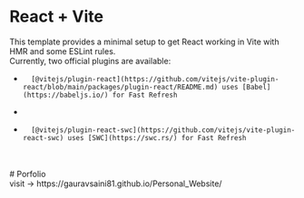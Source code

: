 # React + Vite

This template provides a minimal setup to get React working in Vite with HMR and some ESLint rules.
<br/>
Currently, two official plugins are available:
<br/>
-       [@vitejs/plugin-react](https://github.com/vitejs/vite-plugin-react/blob/main/packages/plugin-react/README.md) uses [Babel](https://babeljs.io/) for Fast Refresh
- <br/>
-       [@vitejs/plugin-react-swc](https://github.com/vitejs/vite-plugin-react-swc) uses [SWC](https://swc.rs/) for Fast Refresh


<br/>
<br/>
#   P o r f o l i o 
<br/>
 
 visit -> https://gauravsaini81.github.io/Personal_Website/
